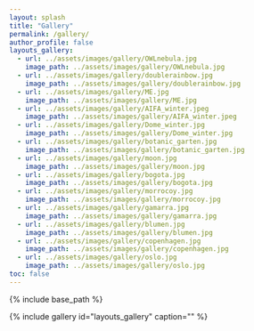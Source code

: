 ```yaml
---
layout: splash
title: "Gallery"
permalink: /gallery/
author_profile: false
layouts_gallery:
  - url: ../assets/images/gallery/OWLnebula.jpg
    image_path: ../assets/images/gallery/OWLnebula.jpg
  - url: ../assets/images/gallery/doublerainbow.jpg
    image_path: ../assets/images/gallery/doublerainbow.jpg
  - url: ../assets/images/gallery/ME.jpg
    image_path: ../assets/images/gallery/ME.jpg
  - url: ../assets/images/gallery/AIFA_winter.jpeg
    image_path: ../assets/images/gallery/AIFA_winter.jpeg
  - url: ../assets/images/gallery/Dome_winter.jpg
    image_path: ../assets/images/gallery/Dome_winter.jpg
  - url: ../assets/images/gallery/botanic_garten.jpg
    image_path: ../assets/images/gallery/botanic_garten.jpg
  - url: ../assets/images/gallery/moon.jpg
    image_path: ../assets/images/gallery/moon.jpg
  - url: ../assets/images/gallery/bogota.jpg
    image_path: ../assets/images/gallery/bogota.jpg
  - url: ../assets/images/gallery/morrocoy.jpg
    image_path: ../assets/images/gallery/morrocoy.jpg
  - url: ../assets/images/gallery/gamarra.jpg
    image_path: ../assets/images/gallery/gamarra.jpg
  - url: ../assets/images/gallery/blumen.jpg
    image_path: ../assets/images/gallery/blumen.jpg
  - url: ../assets/images/gallery/copenhagen.jpg
    image_path: ../assets/images/gallery/copenhagen.jpg
  - url: ../assets/images/gallery/oslo.jpg
    image_path: ../assets/images/gallery/oslo.jpg
toc: false
---
```

{% include base_path %}

{% include gallery id="layouts_gallery"  caption="" %}
